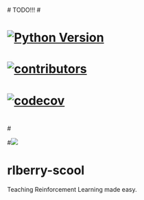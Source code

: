 
#<!-- The badges -->  TODO!!!
#<p align="center">
#   <a href="https://pypi.org/project/rlberry/">
#      <img alt="Python Version" src="https://img.shields.io/badge/python-3.11-blue">
#   </a>
#   <a href="https://img.shields.io/github/contributors/rlberry-py/rlberry">
#      <img alt="contributors" src="https://img.shields.io/github/contributors/rlberry-py/rlberry">
#   </a>
#   <a href="https://codecov.io/gh/rlberry-py/rlberry">
#      <img alt="codecov" src="https://codecov.io/gh/rlberry-py/rlberry/branch/main/graph/badge.svg?token=TIFP7RUD75">
#     </a>
#</p>
#![](https://img.shields.io/codecov/c/github/rlberry-py/rlberry-scool)



# rlberry-scool
Teaching Reinforcement Learning made easy.

